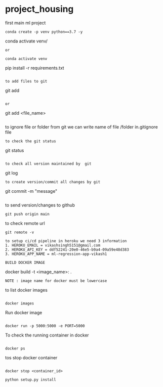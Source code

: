 # project_housing

first main ml project
```
conda create -p venv python==3.7 -y
```
conda activate venv/
```
or
```
```
conda activate venv
```
pip install -r requirements.txt
```

to add files to git
```
git add
```

or
``` 
git add <file_name>
```

```
to ignore file or folder from git we can write name of file /folder in.gitignore file
```
to check the git status
```
git status
```

to check all version maintained by  git
```
git log
```
to create version/commit all changes by git
```
git commit -m "message"
```

```
to send version/changes to github
```
git push origin main
```

to check remote url
```
git remote -v
```

```
to setup ci/cd pipeline in heroku we need 3 information
1. HEROKU_EMAIL = vikashsingh5151@gmail.com
2. HEROKU_API_KEY = ddf52241-20e0-46e5-b9a4-09a59e48d383
3. HEROKU_APP_NAME = ml-regression-app-vikash1

BUILD DOCKER IMAGE
```
docker build -t <image_name>: .
```
NOTE : image name for docker must be lowercase
```

to list docker images
```

docker images
```
Run docker image
```

docker run -p 5000:5000 -e PORT=5000
``` 
To check the running container in docker
```

docker ps
``` 
tos stop docker container
```

docker stop <container_id>
``` 

```
python setup.py install
```